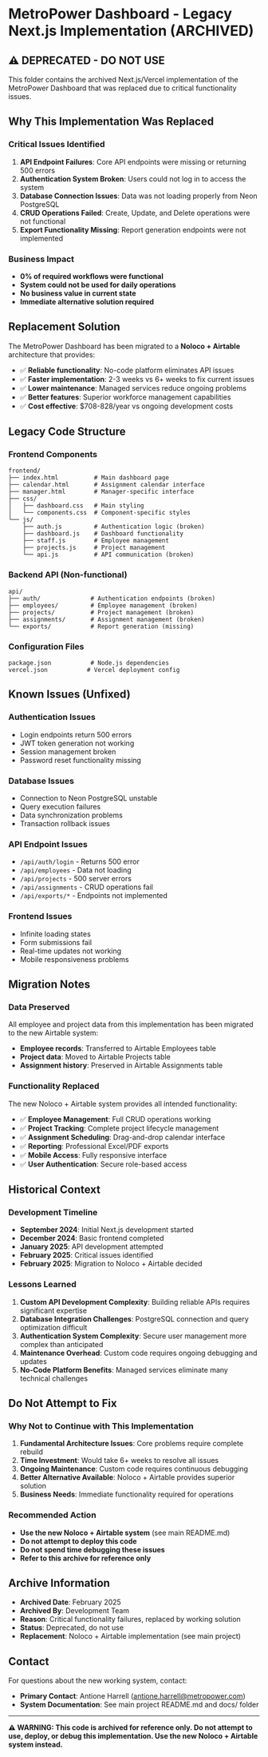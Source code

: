 # MetroPower Dashboard - Legacy Next.js Implementation (ARCHIVED)

## ⚠️ DEPRECATED - DO NOT USE

This folder contains the archived Next.js/Vercel implementation of the MetroPower Dashboard that was replaced due to critical functionality issues.

## Why This Implementation Was Replaced

### Critical Issues Identified
1. **API Endpoint Failures**: Core API endpoints were missing or returning 500 errors
2. **Authentication System Broken**: Users could not log in to access the system
3. **Database Connection Issues**: Data was not loading properly from Neon PostgreSQL
4. **CRUD Operations Failed**: Create, Update, and Delete operations were not functional
5. **Export Functionality Missing**: Report generation endpoints were not implemented

### Business Impact
- **0% of required workflows were functional**
- **System could not be used for daily operations**
- **No business value in current state**
- **Immediate alternative solution required**

## Replacement Solution

The MetroPower Dashboard has been migrated to a **Noloco + Airtable** architecture that provides:
- ✅ **Reliable functionality**: No-code platform eliminates API issues
- ✅ **Faster implementation**: 2-3 weeks vs 6+ weeks to fix current issues
- ✅ **Lower maintenance**: Managed services reduce ongoing problems
- ✅ **Better features**: Superior workforce management capabilities
- ✅ **Cost effective**: $708-828/year vs ongoing development costs

## Legacy Code Structure

### Frontend Components
```
frontend/
├── index.html          # Main dashboard page
├── calendar.html       # Assignment calendar interface
├── manager.html        # Manager-specific interface
├── css/
│   ├── dashboard.css   # Main styling
│   └── components.css  # Component-specific styles
└── js/
    ├── auth.js         # Authentication logic (broken)
    ├── dashboard.js    # Dashboard functionality
    ├── staff.js        # Employee management
    ├── projects.js     # Project management
    └── api.js          # API communication (broken)
```

### Backend API (Non-functional)
```
api/
├── auth/              # Authentication endpoints (broken)
├── employees/         # Employee management (broken)
├── projects/          # Project management (broken)
├── assignments/       # Assignment management (broken)
└── exports/           # Report generation (missing)
```

### Configuration Files
```
package.json           # Node.js dependencies
vercel.json           # Vercel deployment config
```

## Known Issues (Unfixed)

### Authentication Issues
- Login endpoints return 500 errors
- JWT token generation not working
- Session management broken
- Password reset functionality missing

### Database Issues
- Connection to Neon PostgreSQL unstable
- Query execution failures
- Data synchronization problems
- Transaction rollback issues

### API Endpoint Issues
- `/api/auth/login` - Returns 500 error
- `/api/employees` - Data not loading
- `/api/projects` - 500 server errors
- `/api/assignments` - CRUD operations fail
- `/api/exports/*` - Endpoints not implemented

### Frontend Issues
- Infinite loading states
- Form submissions fail
- Real-time updates not working
- Mobile responsiveness problems

## Migration Notes

### Data Preserved
All employee and project data from this implementation has been migrated to the new Airtable system:
- **Employee records**: Transferred to Airtable Employees table
- **Project data**: Moved to Airtable Projects table
- **Assignment history**: Preserved in Airtable Assignments table

### Functionality Replaced
The new Noloco + Airtable system provides all intended functionality:
- ✅ **Employee Management**: Full CRUD operations working
- ✅ **Project Tracking**: Complete project lifecycle management
- ✅ **Assignment Scheduling**: Drag-and-drop calendar interface
- ✅ **Reporting**: Professional Excel/PDF exports
- ✅ **Mobile Access**: Fully responsive interface
- ✅ **User Authentication**: Secure role-based access

## Historical Context

### Development Timeline
- **September 2024**: Initial Next.js development started
- **December 2024**: Basic frontend completed
- **January 2025**: API development attempted
- **February 2025**: Critical issues identified
- **February 2025**: Migration to Noloco + Airtable decided

### Lessons Learned
1. **Custom API Development Complexity**: Building reliable APIs requires significant expertise
2. **Database Integration Challenges**: PostgreSQL connection and query optimization difficult
3. **Authentication System Complexity**: Secure user management more complex than anticipated
4. **Maintenance Overhead**: Custom code requires ongoing debugging and updates
5. **No-Code Platform Benefits**: Managed services eliminate many technical challenges

## Do Not Attempt to Fix

### Why Not to Continue with This Implementation
1. **Fundamental Architecture Issues**: Core problems require complete rebuild
2. **Time Investment**: Would take 6+ weeks to resolve all issues
3. **Ongoing Maintenance**: Custom code requires continuous debugging
4. **Better Alternative Available**: Noloco + Airtable provides superior solution
5. **Business Needs**: Immediate functionality required for operations

### Recommended Action
- **Use the new Noloco + Airtable system** (see main README.md)
- **Do not attempt to deploy this code**
- **Do not spend time debugging these issues**
- **Refer to this archive for reference only**

## Archive Information

- **Archived Date**: February 2025
- **Archived By**: Development Team
- **Reason**: Critical functionality failures, replaced by working solution
- **Status**: Deprecated, do not use
- **Replacement**: Noloco + Airtable implementation (see main project)

## Contact

For questions about the new working system, contact:
- **Primary Contact**: Antione Harrell (antione.harrell@metropower.com)
- **System Documentation**: See main project README.md and docs/ folder

---

**⚠️ WARNING: This code is archived for reference only. Do not attempt to use, deploy, or debug this implementation. Use the new Noloco + Airtable system instead.**
